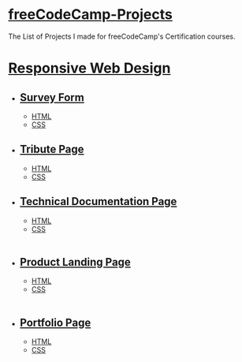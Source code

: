 <h1>
    <a href="https://github.com/RishitChaudhary/freeCodeCamp-Projects/">freeCodeCamp-Projects</a>
</h1>
<p>The List of Projects I made for freeCodeCamp's Certification courses.</p>

<h1><a href="https://github.com/RishitChaudhary/freeCodeCamp-Projects/tree/main/Responsive-Web-Design">Responsive Web Design</a></h1>
<ul>
    <li>
        <h2><a href="https://github.com/RishitChaudhary/freeCodeCamp-Projects/tree/main/Responsive-Web-Design/Survey-Form">Survey Form</a></h2>
    </li>
    <ul>
        <li><a href="https://github.com/RishitChaudhary/freeCodeCamp-Projects/tree/main/Responsive-Web-Design/Survey-Form/index.html">HTML</a></li>
        <li><a href="https://github.com/RishitChaudhary/freeCodeCamp-Projects/tree/main/Responsive-Web-Design/Survey-Form/styles.css">CSS</a></li>
    </ul>
    <li>
        <h2><a href="https://github.com/RishitChaudhary/freeCodeCamp-Projects/tree/main/Responsive-Web-Design/Tribute-Page">Tribute Page</a></h2>
    </li>
    <ul>
        <li><a href="https://github.com/RishitChaudhary/freeCodeCamp-Projects/tree/main/Responsive-Web-Design/Tribute-Page/index.html">HTML</a></li>
        <li><a href="https://github.com/RishitChaudhary/freeCodeCamp-Projects/tree/main/Responsive-Web-Design/Tribute-Page/styles.css">CSS</a></li>
    </ul>
    <li>
        <h2><a href="https://github.com/RishitChaudhary/freeCodeCamp-Projects/tree/main/Responsive-Web-Design/Technical-Documentation-Page">Technical Documentation Page</a></h2>
    </li>
    <ul>
        <li><a href="https://github.com/RishitChaudhary/freeCodeCamp-Projects/tree/main/Responsive-Web-Design/Technical-Documentation-Page/index.html">HTML</a></li>
        <li><a href="https://github.com/RishitChaudhary/freeCodeCamp-Projects/tree/main/Responsive-Web-Design/Technical-Documentation-Page/styles.css">CSS</a></li>
    </ul>
    <br>
    <li>
        <h2><a href="https://github.com/RishitChaudhary/freeCodeCamp-Projects/tree/main/Responsive-Web-Design/Product-Landing-Page">Product Landing Page</a></h2>
    </li>
    <ul>
        <li><a href="https://github.com/RishitChaudhary/freeCodeCamp-Projects/tree/main/Responsive-Web-Design/Product-Landing-Page/index.html">HTML</a></li>
        <li><a href="https://github.com/RishitChaudhary/freeCodeCamp-Projects/tree/main/Responsive-Web-Design/Product-Landing-Page/styles.css">CSS</a></li>
    </ul>
    <br>
    <li>
        <h2><a href="https://github.com/RishitChaudhary/freeCodeCamp-Projects/tree/main/Responsive-Web-Design/Portfolio-Page">Portfolio Page</a></h2>
    </li>
    <ul>
        <li><a href="https://github.com/RishitChaudhary/freeCodeCamp-Projects/blob/main/Responsive-Web-Design/Portfolio-Page/index.html">HTML</a></li>
        <li><a href="https://github.com/RishitChaudhary/freeCodeCamp-Projects/blob/main/Responsive-Web-Design/Portfolio-Page/styles.css">CSS</a></li>
    </ul>
</ul>

<h1></h1>
